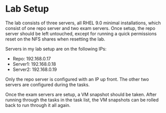 # Lab Setup

The lab consists of three servers, all RHEL 9.0 minimal installations, which consist of one repo server and two exam servers. Once setup, the repo server should be left untouched, except for running a quick permissions reset on the NFS shares when resetting the lab.

Servers in my lab setup are on the following IPs:
- Repo: 192.168.0.17
- Server1: 192.168.0.18
- Server2: 192.168.0.19

Only the repo server is configured with an IP up front. The other two servers are configured during the tasks.

Once the exam servers are setup, a VM snapshot should be taken. After running through the tasks in the task list, the VM snapshots can be rolled back to run through it all again.
